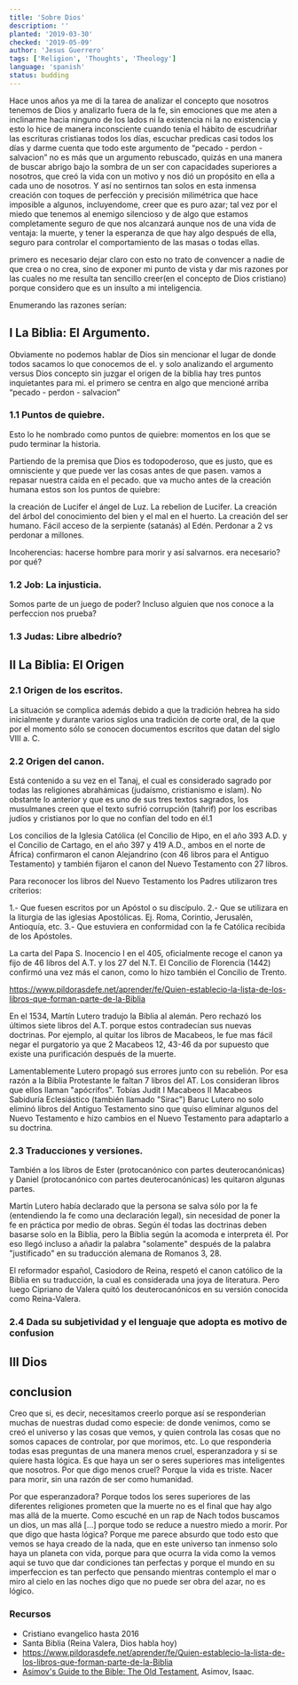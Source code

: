 ```yaml
---
title: 'Sobre Dios'
description: ''
planted: '2019-03-30'
checked: '2019-05-09'
author: 'Jesus Guerrero'
tags: ['Religion', 'Thoughts', 'Theology']
language: 'spanish'
status: budding
---
```


Hace unos años ya me di la tarea de analizar el concepto que nosotros tenemos de Dios y analizarlo fuera de la fe, sin emociones que me aten a inclinarme hacia ninguno de los lados ni la existencia ni la no existencia y esto lo hice de manera inconsciente cuando tenía el hábito de escudriñar las escrituras cristianas todos los días, escuchar predicas casi todos los días y darme cuenta que todo este argumento de “pecado - perdon - salvacion” no es más que un argumento rebuscado, quizás en una manera de buscar abrigo bajo la sombra de un ser con capacidades superiores a nosotros, que creó la vida con un motivo y nos dió un propósito en ella a cada uno de nosotros. Y así no sentirnos tan solos en esta inmensa creación con toques de perfección y precisión milimétrica que hace imposible a algunos, incluyendome, creer que es puro azar; tal vez por el miedo que tenemos al enemigo silencioso y de algo que estamos completamente seguro de que nos alcanzará aunque nos de una vida de ventaja: la muerte, y tener la esperanza de que hay algo después de ella, seguro para controlar el comportamiento de las masas o todas ellas.

primero es necesario dejar claro con esto no trato de convencer a nadie de que crea o no crea, sino de exponer mi punto de vista y dar mis razones por las cuales no me resulta tan sencillo creer(en el concepto de Dios cristiano) porque considero que es un insulto a mi inteligencia.

Enumerando las razones serían:

## I La Biblia: El  Argumento.

Obviamente no podemos hablar de Dios sin mencionar el lugar de donde todos sacamos lo que conocemos de el. y solo analizando el argumento versus Dios concepto sin juzgar el origen de la biblia hay tres puntos inquietantes para mi. el primero se centra en algo que mencioné arriba “pecado - perdon - salvacion” 

### 1.1 Puntos de quiebre.
Esto lo he nombrado como puntos de quiebre: momentos en los que se pudo terminar la historia.

Partiendo de la premisa que Dios es todopoderoso, que es justo, que es omnisciente y que puede ver las cosas antes de que pasen. vamos a repasar nuestra caída en el pecado. que va mucho antes de la creación humana estos son los puntos de quiebre: 

la creación de Lucifer el ángel de Luz.
La rebelion de Lucifer.
La creación del árbol del conocimiento del bien y el mal en el huerto.
La creación del ser humano.
Fácil acceso de la serpiente (satanás) al Edén.
Perdonar a 2 vs perdonar a millones.

Incoherencias:
hacerse hombre para morir y así salvarnos. era necesario? por qué?

### 1.2 Job: La injusticia. 
Somos parte de un juego de poder? Incluso alguien que nos conoce a la perfeccion nos prueba?

### 1.3 Judas: Libre albedrío?


## II La Biblia: El Origen

### 2.1 Origen de los escritos.

La situación se complica además debido a que la tradición hebrea ha sido inicialmente y durante varios siglos una tradición de corte oral, de la que por el momento sólo se conocen documentos escritos que datan del siglo VIII a. C.

### 2.2 Origen del canon.

Está contenido a su vez en el Tanaj, el cual es considerado sagrado por todas las religiones abrahámicas (judaísmo, cristianismo e islam). No obstante lo anterior y que es uno de sus tres textos sagrados, los musulmanes creen que el texto sufrió corrupción (tahrif) por los escribas judíos y cristianos por lo que no confían del todo en él.1

Los concilios de la Iglesia Católica (el Concilio de Hipo, en el año 393 A.D. y el Concilio de Cartago, en el año 397 y 419 A.D., ambos en el norte de África) confirmaron el canon Alejandrino (con 46 libros para el Antiguo Testamento) y también fijaron el canon del Nuevo Testamento con 27 libros.

Para reconocer los libros del Nuevo Testamento los Padres utilizaron tres criterios:
 
1.- Que fuesen escritos por un Apóstol o su discípulo. 
2.- Que se utilizara en la liturgia de las iglesias Apostólicas. Ej. Roma, Corintio, Jerusalén, Antioquía, etc. 
3.- Que estuviera en conformidad con la fe Católica recibida de los Apóstoles.
 
La carta del Papa S. Inocencio I en el 405, oficialmente recoge el canon ya fijo de 46 libros del A.T. y los 27 del N.T. El Concilio de Florencia (1442) confirmó una vez más el canon, como lo hizo también el Concilio de Trento.
 
https://www.pildorasdefe.net/aprender/fe/Quien-establecio-la-lista-de-los-libros-que-forman-parte-de-la-Biblia

En el 1534, Martín Lutero tradujo la Biblia al alemán. Pero rechazó los últimos siete libros del A.T. porque estos contradecían sus nuevas doctrinas. Por ejemplo, al quitar los libros de Macabeos, le fue mas fácil negar el purgatorio ya que 2 Macabeos 12, 43-46 da por supuesto que existe una purificación después de la muerte.

Lamentablemente Lutero propagó sus errores junto con su rebelión. Por esa razón a la Biblia Protestante le faltan 7 libros del AT. Los consideran libros que ellos llaman "apócrifos".
Tobías
Judit
I Macabeos
II Macabeos
Sabiduría
Eclesiástico (también llamado "Sirac")
Baruc
Lutero no solo eliminó libros del Antiguo Testamento sino que quiso eliminar algunos del Nuevo Testamento e hizo cambios en el Nuevo Testamento para adaptarlo a su doctrina.

### 2.3 Traducciones y versiones.
También a los libros de Ester (protocanónico con partes deuterocanónicas) y Daniel (protocanónico con partes deuterocanónicas) les quitaron algunas partes.

Martín Lutero había declarado que la persona se salva sólo por la fe (entendiendo la fe como una declaración legal), sin necesidad de poner la fe en práctica por medio de obras. Según él todas las doctrinas deben basarse solo en la Biblia, pero la Biblia según la acomoda e interpreta él. Por eso llegó incluso a añadir la palabra "solamente" después de la palabra "justificado" en su traducción alemana de Romanos 3, 28.

El reformador español, Casiodoro de Reina, respetó el canon católico de la Biblia en su traducción, la cual es considerada una joya de literatura. Pero luego Cipriano de Valera quitó los deuterocanónicos en su versión conocida como Reina-Valera.

### 2.4 Dada su subjetividad y el lenguaje que adopta es motivo de confusion

## III Dios

## conclusion

Creo que si, es decir, necesitamos creerlo porque así se responderian muchas de nuestras dudad como especie: de donde venimos, como se creó el universo y las cosas que vemos, y quien controla las cosas que no somos capaces de controlar, por que morimos, etc.
Lo que responderia todas esas preguntas de una manera menos cruel, esperanzadora y si se quiere hasta lógica. Es que haya un ser o seres superiores mas inteligentes que nosotros.
Por que digo menos cruel? Porque la vida es triste. Nacer para morir, sin una razón de ser como humanidad.

Por que esperanzadora? Porque todos los seres superiores de las diferentes religiones prometen que la muerte no es el final que hay algo mas allá de la muerte. Como escuché en un rap de Nach todos buscamos un dios, un mas allá […] porque todo se reduce a nuestro miedo a morir.
Por que digo que hasta lógica? Porque me parece absurdo que todo esto que vemos se haya creado de la nada, que en este universo tan inmenso solo haya un planeta con vida, porque para que ocurra la vida como la vemos aqui se tuvo que dar condiciones tan perfectas y porque el mundo en su imperfeccion es tan perfecto que pensando mientras contemplo el mar o miro al cielo en las noches digo que no puede ser obra del azar, no es lógico.

### Recursos
- Cristiano evangelico hasta 2016
- Santa Biblia (Reina Valera, Dios habla hoy)
- https://www.pildorasdefe.net/aprender/fe/Quien-establecio-la-lista-de-los-libros-que-forman-parte-de-la-Biblia
- [Asimov's Guide to the Bible: The Old Testament](https://www.goodreads.com/book/show/41834.Asimov_s_Guide_to_the_Bible), Asimov, Isaac.